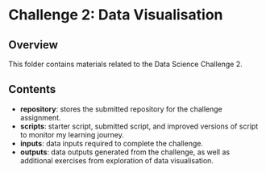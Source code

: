 # Challenge 2: Data Visualisation

## Overview

This folder contains materials related to the Data Science Challenge 2.

## Contents

- **repository**: stores the submitted repository for the challenge assignment.
- **scripts**: starter script, submitted script, and improved versions of script to monitor my learning journey. 
- **inputs**: data inputs required to complete the challenge.
- **outputs**: data outputs generated from the challenge, as well as additional exercises from exploration of data visualisation. 
